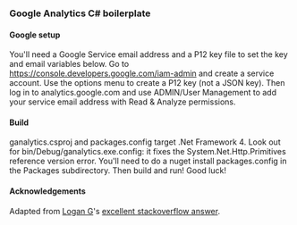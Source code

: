 ### Google Analytics C# boilerplate

#### Google setup

You'll need a Google Service email address and a P12 key file to
set the key and email variables below. Go to 
https://console.developers.google.com/iam-admin
and create a service account. Use the options menu to create a P12
key (not a JSON key). Then log in to analytics.google.com
and use ADMIN/User Management to add your service email
address with Read & Analyze permissions.

#### Build

ganalytics.csproj and packages.config target .Net Framework 4. Look out
for bin/Debug/ganalytics.exe.config: it fixes the System.Net.Http.Primitives
reference version error. You'll need to do a nuget install packages.config
in the Packages subdirectory. Then build and run! Good luck!

#### Acknowledgements
Adapted from [Logan G](http://stackoverflow.com/users/1980816/logan-g)'s
[excellent stackoverflow answer](http://stackoverflow.com/questions/10306872/use-google-analytics-api-to-show-information-in-c-sharp).





